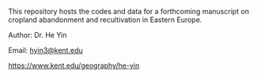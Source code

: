 This repository hosts the codes and data for a forthcoming manuscript on cropland abandonment and recultivation in Eastern Europe.

Author: Dr. He Yin 

Email: hyin3@kent.edu

https://www.kent.edu/geography/he-yin
